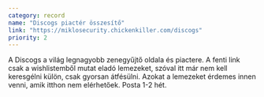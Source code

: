 ```yaml
---
category: record
name: "Discogs piactér összesítő"
link: "https://miklosecurity.chickenkiller.com/discogs"
priority: 2
---
```

A Discogs a világ legnagyobb zenegyűjtő oldala és piactere. A fenti link csak a wishlistemből mutat eladó lemezeket, szóval itt már nem kell keresgélni külön, csak gyorsan átfésülni. Azokat a lemezeket érdemes innen venni, amik itthon nem elérhetőek. Posta 1-2 hét.